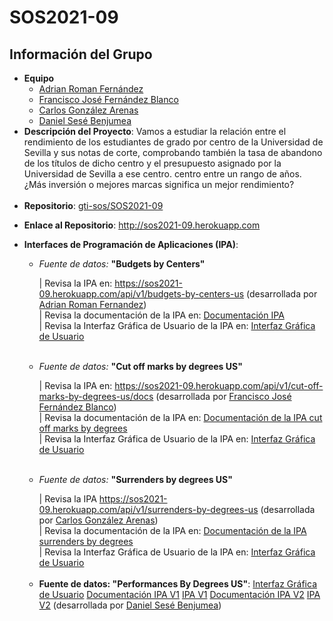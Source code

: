 # SOS2021-09

<h2>Información del Grupo</h2>
<ul>
    <li>
        <strong>Equipo</strong>
        <ul>
            <li>
                <a href="https://github.com/Adrirofer">Adrian Roman Fernández</a>
            </li>
            <li>
                <a href="https://github.com/franfdezb">Francisco José Fernández Blanco</a>
            </li>
            <li>
                <a href="https://github.com/cargonare1">Carlos González Arenas</a>
            </li>
            <li>
                <a href="https://github.com/Wocanilo">Daniel Sesé Benjumea</a>
            </li>
        </ul>
    </li>
    <li><strong>Descripción del Proyecto</strong>: Vamos a estudiar la relación entre el rendimiento de los estudiantes de grado por centro de la Universidad de Sevilla y sus notas de corte, comprobando también la tasa de abandono de los títulos de dicho centro y el presupuesto asignado por la Universidad de Sevilla a ese centro. centro entre un rango de años. ¿Más inversión o mejores marcas significa un mejor rendimiento?</li>
    <br>
    <li>
        <strong>Repositorio</strong>: <a href="https://github.com/gti-sos/SOS2021-09">gti-sos/SOS2021-09</a>
    </li>
    <li>
        <p><strong>Enlace al Repositorio</strong>: <a href="http://sos2021-09.herokuapp.com">http://sos2021-09.herokuapp.com</a></p>
    </li>
    <li>
        <p><strong>Interfaces de Programación de Aplicaciones (IPA)</strong>:</p>
        <ul>
            <li>
                <p><i>Fuente de datos:</i> <strong>"Budgets by Centers"</strong></p>
                | Revisa la IPA en: <a href="https://sos2021-09.herokuapp.com/api/v1/budgets-by-centers-us/">https://sos2021-09.herokuapp.com/api/v1/budgets-by-centers-us</a> (desarrollada por <a href="https://github.com/Adrirofer">Adrian Roman Fernandez</a>)
                <br>| Revisa la documentación de la IPA en: <a href="https://documenter.getpostman.com/view/14937223/TzJydbQt"> Documentación IPA</a>
                <br>| Revisa la Interfaz Gráfica de Usuario de la IPA en: <a href="/budgetsAPI/"> Interfaz Gráfica de Usuario</a>
            </li>
            <br>
            <li>
                <p><i>Fuente de datos:</i> <strong>"Cut off marks by degrees US"</strong></p>
                | Revisa la IPA en: <a href="https://sos2021-09.herokuapp.com/api/v1/cut-off-marks-by-degrees-us/docs">https://sos2021-09.herokuapp.com/api/v1/cut-off-marks-by-degrees-us/docs</a> (desarrollada por <a href="https://github.com/franfdezb">Francisco José Fernández Blanco</a>)
                <br> | Revisa la documentación de la IPA en: <a href="https://documenter.getpostman.com/view/14962900/TzJsfJ4p">Documentación de la IPA cut off marks by degrees</a>
                <br> | Revisa la Interfaz Gráfica de Usuario de la IPA en: <a href="/fraferbla1/"> Interfaz Gráfica de Usuario</a>
            </li>
            <br>
            <li>
                <p><i>Fuente de datos:</i> <strong>"Surrenders by degrees US"</strong></p>
                | Revisa la IPA <a href="https://sos2021-09.herokuapp.com/api/v1/surrenders-by-degrees-us">https://sos2021-09.herokuapp.com/api/v1/surrenders-by-degrees-us</a> (desarrollada por <a href="https://github.com/cargonare1">Carlos González Arenas</a>)
                <br> | Revisa la documentación de la IPA en: <a href="https://documenter.getpostman.com/view/12390654/TzJu8c5h">Documentación de la IPA surrenders by degrees</a>
                <br> | Revisa la Interfaz Gráfica de Usuario de la IPA en: <a href="/cargonare1/"> Interfaz Gráfica de Usuario</a>
            </li>
            <br>
            <li><b>Fuente de datos: "Performances By Degrees US"</b>:
                <a href="/dansesben/">Interfaz Gráfica de Usuario</a>
                <a href="https://documenter.getpostman.com/view/15037183/TzRLmWbS">Documentación IPA V1</a>
                <a href="https://sos2021-09.herokuapp.com/api/v1/performances-by-degrees-us/">IPA V1</a>
                <a href="https://documenter.getpostman.com/view/15037183/TzJsexSB">Documentación IPA V2</a>
                <a href="https://sos2021-09.herokuapp.com/api/v2/performances-by-degrees-us/">IPA V2</a>
                (desarrollada por <a href="https://github.com/Wocanilo">Daniel Sesé Benjumea</a>)
            </li>
        </ul>
    </li>
</ul>
